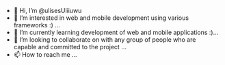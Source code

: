 - 👋 Hi, I’m @ulisesUliiuwu
- 👀 I’m interested in web and mobile development using various frameworks :) ...
- 🌱 I’m currently learning  development of web and mobile applications :)...
- 💞️ I’m looking to collaborate on with any group of people who are capable and committed to the project  ...
- 📫 How to reach me ...

<!---
ulisesUliiuwu/ulisesUliiuwu is a ✨ special ✨ repository because its `README.md` (this file) appears on your GitHub profile.
You can click the Preview link to take a look at your changes.
--->
